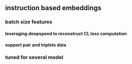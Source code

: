 ## instruction based embeddings
### batch size features
#### leveraging deepspeed to reconstruct CL loss computation
#### support pair and triplets data
### tuned for several model

